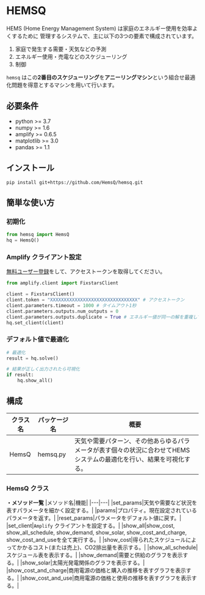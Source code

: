 # HEMSQ
HEMS (Home Energy Management System) は家庭のエネルギー使用を効率よくするために
管理するシステムで、主に以下の3つの要素で構成されています。

1. 家庭で発生する需要・天気などの予測
2. エネルギー使用・売電などのスケジューリング
3. 制御

`hemsq` はこの**2番目のスケジューリング**を**アニーリングマシン**という組合せ最適化問題を得意とするマシンを用いて行います。

## 必要条件
- python >= 3.7
- numpy >= 1.6
- amplify >= 0.6.5
- matplotlib >= 3.0
- pandas >= 1.1

## インストール

```
pip install git+https://github.com/HemsQ/hemsq.git
```

## 簡単な使い方
### 初期化

```python
from hemsq import HemsQ
hq = HemsQ()
```

### Amplify クライアント設定

[無料ユーザー登録](https://amplify.fixstars.com/ja/register)をして、アクセストークンを取得してください。

```python
from amplify.client import FixstarsClient

client = FixstarsClient()
client.token = "XXXXXXXXXXXXXXXXXXXXXXXXXXXXXXXX" # アクセストークン
client.parameters.timeout = 1000 # タイムアウト1秒
client.parameters.outputs.num_outputs = 0
client.parameters.outputs.duplicate = True # エネルギー値が同一の解を重複して出力する
hq.set_client(client)
```
### デフォルト値で最適化

```python
# 最適化
result = hq.solve()

# 結果が正しく出力されたら可視化
if result:
    hq.show_all()
```

## 構成

|クラス名|パッケージ名|概要|
|---|---|---|
|HemsQ|hemsq.py|天気や需要パターン、その他あらゆるパラメータが表す個々の状況に合わせてHEMSシステムの最適化を行い、結果を可視化する。|

### HemsQ クラス

**・メソッド一覧**
|メソッド名|機能|
|---|---|
|set_params|天気や需要など状況を表すパラメータを細かく設定する。|
|params|プロパティ。現在設定されているパラメータを返す。|
|reset_params|パラメータをデフォルト値に戻す。|
|set_client|`Amplify` クライアントを設定する。|
|show_all|show_cost, show_all_schedule, show_demand, show_solar, show_cost_and_charge, show_cost_and_useを全て実行する。|
|show_cost|得られたスケジュールによってかかるコスト(または売上)、CO2排出量を表示する。|
|show_all_schedule|スケジュール表を表示する。|
|show_demand|需要と供給のグラフを表示する。|
|show_solar|太陽光発電関係のグラフを表示する。|
|show_cost_and_charge|商用電源の価格と購入の推移を表すグラフを表示する。|
|show_cost_and_use|商用電源の価格と使用の推移を表すグラフを表示する。|
